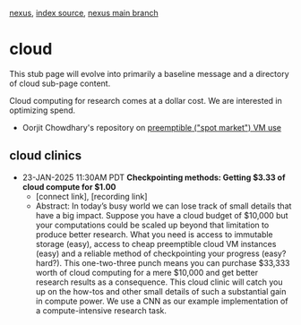 [nexus](https://robfatland.github.io/nexus), [index source](https://github.com/robfatland/nexus/blob/gh-pages/index.md), 
[nexus main branch](https://github.com/robfatland/nexus/tree/main)


# cloud


This stub page will evolve into primarily a baseline message and a directory of cloud sub-page content. 


Cloud computing for research comes at a dollar cost. We are interested in optimizing spend.


* Oorjit Chowdhary's repository on [preemptible ("spot market") VM use](https://github.com/oorjitchowdhary/ml-training-preemptible-vms/blob/main/README.md)


## cloud clinics


* 23-JAN-2025 11:30AM PDT **Checkpointing methods: Getting $3.33 of cloud compute for $1.00**
    * [connect link], [recording link]  
    * Abstract: In today’s busy world we can lose track of small details that have a big impact.
Suppose you have a cloud budget of $10,000 but your computations could be scaled up beyond
that limitation to produce better research. What you need is access to immutable storage (easy),
access to cheap preemptible cloud VM instances (easy) and a reliable method of checkpointing
your progress (easy? hard?). This one-two-three punch means you can purchase $33,333 worth of
cloud computing for a mere $10,000 and get better research results as a consequence. This cloud
clinic will catch you up on the how-tos and other small details of such a substantial gain in
compute power. We use a CNN as our example implementation of a compute-intensive research task.
